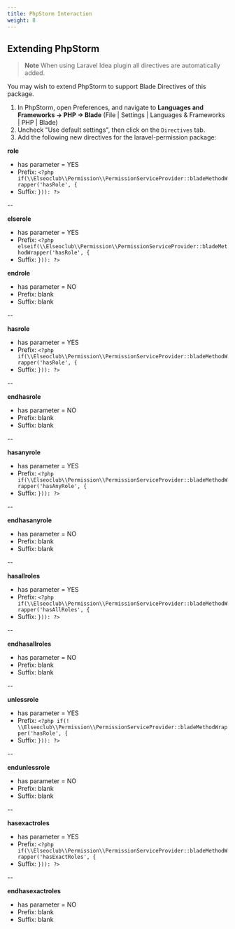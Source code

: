 ```yaml
---
title: PhpStorm Interaction
weight: 8
---
```


## Extending PhpStorm

> **Note**
> When using Laravel Idea plugin all directives are automatically added.

You may wish to extend PhpStorm to support Blade Directives of this package.

1. In PhpStorm, open Preferences, and navigate to **Languages and Frameworks -> PHP -> Blade**
   (File | Settings | Languages & Frameworks | PHP | Blade)
2. Uncheck "Use default settings", then click on the `Directives` tab.
3. Add the following new directives for the laravel-permission package:

**role**

- has parameter = YES
- Prefix: `<?php if(\\Elseoclub\\Permission\\PermissionServiceProvider::bladeMethodWrapper('hasRole', {`
- Suffix: `})): ?>`

--

**elserole**

- has parameter = YES
- Prefix: `<?php elseif(\\Elseoclub\\Permission\\PermissionServiceProvider::bladeMethodWrapper('hasRole', {`
- Suffix: `})): ?>`

**endrole**

- has parameter = NO
- Prefix: blank
- Suffix: blank

--

**hasrole**

- has parameter = YES
- Prefix: `<?php if(\\Elseoclub\\Permission\\PermissionServiceProvider::bladeMethodWrapper('hasRole', {`
- Suffix: `})): ?>`

--

**endhasrole**

- has parameter = NO
- Prefix: blank
- Suffix: blank

--

**hasanyrole**

- has parameter = YES
- Prefix: `<?php if(\\Elseoclub\\Permission\\PermissionServiceProvider::bladeMethodWrapper('hasAnyRole', {`
- Suffix: `})): ?>`

--

**endhasanyrole**

- has parameter = NO
- Prefix: blank
- Suffix: blank

--

**hasallroles**

- has parameter = YES
- Prefix: `<?php if(\\Elseoclub\\Permission\\PermissionServiceProvider::bladeMethodWrapper('hasAllRoles', {`
- Suffix: `})): ?>`

--

**endhasallroles**

- has parameter = NO
- Prefix: blank
- Suffix: blank

--

**unlessrole**

- has parameter = YES
- Prefix: `<?php if(! \\Elseoclub\\Permission\\PermissionServiceProvider::bladeMethodWrapper('hasRole', {`
- Suffix: `})): ?>`

--

**endunlessrole**

- has parameter = NO
- Prefix: blank
- Suffix: blank

--

**hasexactroles**

- has parameter = YES
- Prefix: `<?php if(\\Elseoclub\\Permission\\PermissionServiceProvider::bladeMethodWrapper('hasExactRoles', {`
- Suffix: `})): ?>`

--

**endhasexactroles**

- has parameter = NO
- Prefix: blank
- Suffix: blank
